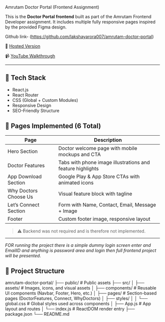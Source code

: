 Amrutam Doctor Portal (Frontend Assignment)

This is the **Doctor Portal frontend** built as part of the Amrutam Frontend Developer assignment. It includes multiple fully responsive pages inspired by the provided Figma design.

Github link- (https://github.com/lakshayarora007/amrutam-doctor-portal)

🔗 [Hosted Version](https://amrutam-doctor-portal.netlify.app/)

📹 [YouTube Walkthrough](https://youtu.be/WGMC4THUHD4)

---

## 🚀 Tech Stack

- React.js
- React Router
- CSS (Global + Custom Modules)
- Responsive Design
- SEO-Friendly Structure

## 📄 Pages Implemented (6 Total)

| Page                       | Description |
|----------------------------|-------------|
| Hero Section               | Doctor welcome page with mobile mockups and CTA |
| Doctor Features            | Tabs with phone image illustrations and feature highlights |
| App Download Section       | Google Play & App Store CTAs with animated icons |
| Why Doctors Choose Us      | Visual feature block with tagline |
| Let’s Connect Section      | Form with Name, Contact, Email, Message + Image |
| Footer                     | Custom footer image, responsive layout |

> ⚠️ Backend was not required and is therefore not implemented.

---
*FOR running the project there is a simple dummy login screen enter and EmailID and anything is password area and login then full frontend project will be presented.*
## 📁 Project Structure
amrutam-doctor-portal/
├── public/ # Public assets
├── src/
│ ├── assets/ # Images, icons, and visual assets
│ ├── components/ # Reusable UI components (Navbar, Footer, Hero, etc.)
│ ├── pages/ # Section-based pages (DoctorFeatures, Connect, WhyDoctors)
│ ├── styles/
│ │ └── global.css # Global styles used across components
│ ├── App.js # App layout and routes
│ └── index.js # ReactDOM render entry
├── package.json
└── README.md

